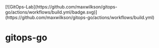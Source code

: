<div style="display: flex; flex-direction:end">
  [![GitOps-Lab](https://github.com/maxwilkson/gitops-go/actions/workflows/build.yml/badge.svg)](https://github.com/maxwilkson/gitops-go/actions/workflows/build.yml)
</div>

# gitops-go
